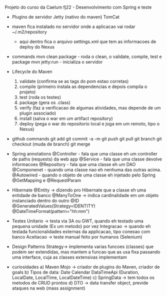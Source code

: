 Projeto do curso da Caelum fj22 - Desenvolvimento com Spring e teste

- Plugins de servidor
	Jetty (nativo do maven)
	TomCat

- maven fica instalado no servidor onde a aplicacao vai rodar
	~/.m2/repository
	- aqui dentro fica o arquivo settings.xml que tem as informacoes de deploy do Nexus
	
- commands
	mvn clean package
		- roda o clean, o validate, compile, test e package
	mvn jetty:run
		- inicializa o servidor
		

- Lifecycle do Maven
	1) validate (confirma se as tags do pom estao corretas)
	2) compile (primeiro instala as dependencias e depois compila o projeto) 
	3) test (roda os testes)
	4) package (gera os .class)
	5) verify (faz a verificacao de algumas atividades, mas depende de um plugin associado)
	6) install (salva o war em um artifact repository)
	7) deploy (pega o war do repositorio local e joga em um remoto, tipo o Nexus)
	
- github commands
	git add <file>
	git commit -a -m
	git push
	git pull
	git branch <nome branch>
	git checkout <branch name> (muda de branch)
	git merge <branch a> <branch b>

- Spring annotations
	@Controller - fala que uma classe eh um controller de paths (requests) da web app
	@Service - fala que uma classe devolve informacoes 
	@Repository - fala que uma classe eh um DAO
	@Componenet - quando uma classe nao eh nenhuma das outras acima.
	@Autowired - quando o objeto de uma classe eh injetado pelo Spring
	@GetMapping e @RequestParam

- Hibernate
	@Entity -> dizendo pro Hibernate que a classe eh uma entidade de banco
	@ManyToOne -> indica cardinalidade em um objeto instanciado dentro do outro
	@ID @GeneratedValues(Strategy=IDENTITY)
	@DateTimeFormat(pattern="hh:mm")
	
- Testes
	Unitario -> testa via 3A ou GWT, quando eh testado uma pequena unidade (Ex um metodo) por vez
	Integracao -> quando eh testada funcionalidades externas da applicacao, tipo conexao com banco
	Aceitacao -> teste manual feito por humanos (Selenium)
	
- Design Patterns
	Strategy-> implementa varias funcoes (classes) que podem ser extendidas, mas mantem a funcao que as usa fixa passando uma interface, cuja as classes extensivas implementam
	
- curiosidades
	a) Maven Mojo -> criador de plugins do Maven, criador de goals
	b) Tipos de data:
		Date
		Calendar
		DataTimeApi (Duration, LocalDate, LocalTime, LocalDateTime)
	c) SpringData -> tem todos os metodos de CRUD prontos
	d) DTO -> data transfer object, previde ataques na web (mass assignment)